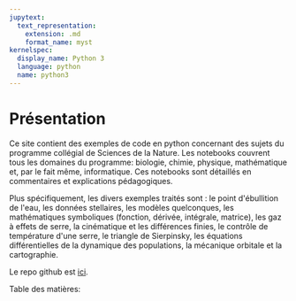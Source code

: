 ```yaml
---
jupytext:
  text_representation:
    extension: .md
    format_name: myst
kernelspec:
  display_name: Python 3
  language: python
  name: python3
---
```


# Présentation

Ce site contient des exemples de code en python concernant des sujets du programme collégial de Sciences de la Nature. Les notebooks couvrent tous les domaines du programme: biologie, chimie, physique, mathématique et, par le fait même, informatique. Ces notebooks sont détaillés en commentaires et explications pédagogiques.


Plus spécifiquement, les divers exemples traités sont : le point d'ébullition de l'eau, les données stellaires, les modèles quelconques, les mathématiques symboliques (fonction, dérivée, intégrale, matrice), les gaz à effets de serre, la cinématique et les différences finies, le contrôle de température d'une serre, le triangle de Sierpinsky, les équations différentielles de la dynamique des populations, la mécanique orbitale et la cartographie.

Le repo github est [ici](https://github.com/benjamingosselincliche/sciencesdelanature-garneau-catalogue-jupyter).

Table des matières:

```{tableofcontents}
```